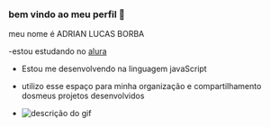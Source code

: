 ### bem vindo ao meu perfil 💙

meu nome é ADRIAN LUCAS BORBA

-estou estudando no [alura](https://www.alura.com.br/)
- Estou me desenvolvendo na linguagem javaScript
- utilizo esse espaço para minha organização e compartilhamento dosmeus projetos desenvolvidos

- ![descrição do gif](https://i.imgflip.com/4keoar.gif)
